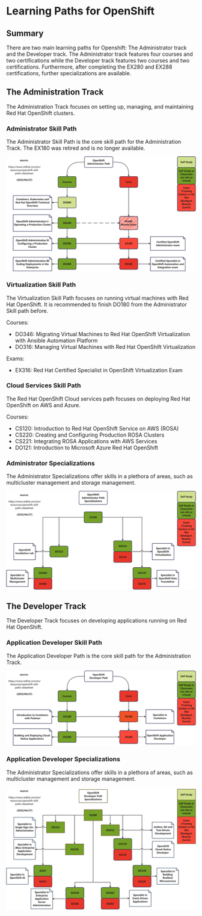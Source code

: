 # Learning Paths for OpenShift

## Summary
There are two main learning paths for Openshift: The Administrator track and the Developer track. 
The Administrator track features four courses and two certifications while the Developer track features two courses and two certifications.
Furthermore, after completing the EX280 and EX288 certifications, further specializations are available.

## The Administration Track

The Administration Track focuses on setting up, managing, and maintaining Red Hat OpenShift clusters.

### Administrator Skill Path

The Administrator Skill Path is the core skill path for the Administration Track. The EX180 was retired and is no longer available.

![Administrator Skill Path](resources/administrator_skill_path.png "Administrator Skill Path")


### Virtualization Skill Path

The Virtualization Skill Path focuses on running virtual machines with Red Hat OpenShift. It is recommended to finish DO180 from the Administrator Skill path before.

Courses:

- DO346: Migrating Virtual Machines to Red Hat OpenShift Virtualization with Ansible Automation Platform 
- DO316: Managing Virtual Machines with Red Hat OpenShift Virtualization 

Exams:

- EX316: Red Hat Certified Specialist in OpenShift Virtualization Exam 

### Cloud Services Skill Path

The Red Hat OpenShift Cloud services path focuses on deploying Red Hat OpenShift on AWS and Azure. 

Courses:

- CS120: Introduction to Red Hat OpenShift Service on AWS (ROSA)
- CS220: Creating and Configuring Production ROSA Clusters 
- CS221: Integrating ROSA Applications with AWS Services 
- DO121: Introduction to Microsoft Azure Red Hat OpenShift 

### Administrator Specializations

The Administrator Specializations offer skills in a plethora of areas, such as multicluster management and storage management.

![Administrator Specializations Path](resources/administrator_specializations.png "Administrator Specalizations Path")

## The Developer Track

The Developer Track focuses on developing applications running on Red Hat OpenShift.

### Application Developer Skill Path

The Application Developer Path is the core skill path for the Administration Track.

![Application Developer Skill Path](resources/developer_skill_path.png "Application Developer Skill Path")

### Application Developer Specializations

The Administrator Specializations offer skills in a plethora of areas, such as multicluster management and storage management.

![Application Developer Specializations Path](resources/developer_specializations.png "Application Developer Specializations Path")
